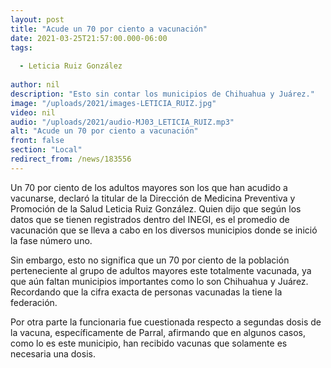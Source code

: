 ```yaml
---
layout: post
title: "Acude un 70 por ciento a vacunación"
date: 2021-03-25T21:57:00.000-06:00
tags:
  
  - Leticia Ruiz González
  
author: nil
description: "Esto sin contar los municipios de Chihuahua y Juárez."
image: "/uploads/2021/images-LETICIA_RUIZ.jpg"
video: nil
audio: "/uploads/2021/audio-MJ03_LETICIA_RUIZ.mp3"
alt: "Acude un 70 por ciento a vacunación"
front: false
section: "Local"
redirect_from: /news/183556
---
```


Un 70 por ciento de los adultos mayores son los que han acudido a vacunarse, declaró la titular de la Dirección de Medicina Preventiva y Promoción de la Salud Leticia Ruiz González. Quien dijo que según los datos que se tienen registrados dentro del INEGI, es el promedio de vacunación que se lleva a cabo en los diversos municipios donde se inició la fase número uno.

Sin embargo, esto no significa que un 70 por ciento de la población perteneciente al grupo de adultos mayores este totalmente vacunada, ya que aún faltan municipios importantes como lo son Chihuahua y Juárez. Recordando que la cifra exacta de personas vacunadas la tiene la federación.

Por otra parte la funcionaria fue cuestionada respecto a segundas dosis de la vacuna, específicamente de Parral, afirmando que en algunos casos, como lo es este municipio, han recibido vacunas que solamente es necesaria una dosis.
